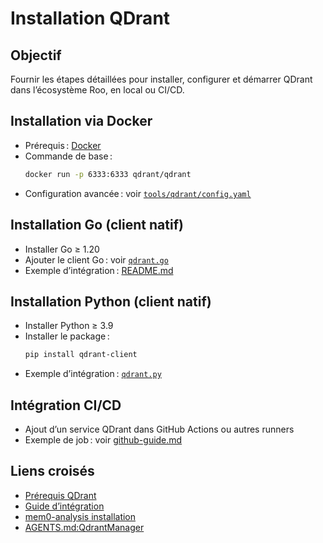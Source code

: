 # Installation QDrant

## Objectif
Fournir les étapes détaillées pour installer, configurer et démarrer QDrant dans l’écosystème Roo, en local ou CI/CD.

## Installation via Docker
- Prérequis : [Docker](https://www.docker.com/)
- Commande de base :
  ```bash
  docker run -p 6333:6333 qdrant/qdrant
  ```
- Configuration avancée : voir [`tools/qdrant/config.yaml`](tools/qdrant/config.yaml)

## Installation Go (client natif)
- Installer Go ≥ 1.20
- Ajouter le client Go : voir [`qdrant.go`](tools/qdrant/rag-go/pkg/client/qdrant.go)
- Exemple d’intégration : [README.md](README.md#exemples)

## Installation Python (client natif)
- Installer Python ≥ 3.9
- Installer le package :
  ```bash
  pip install qdrant-client
  ```
- Exemple d’intégration : [`qdrant.py`](mem0-analysis/repo/embedchain/embedchain/vectordb/qdrant.py)

## Intégration CI/CD
- Ajout d’un service QDrant dans GitHub Actions ou autres runners
- Exemple de job : voir [github-guide.md](github-guide.md)

## Liens croisés
- [Prérequis QDrant](requirements.md)
- [Guide d’intégration](roles-integration.md)
- [mem0-analysis installation](../mem0-analysis/installation.md)
- [AGENTS.md:QdrantManager](../../../../AGENTS.md:QdrantManager)